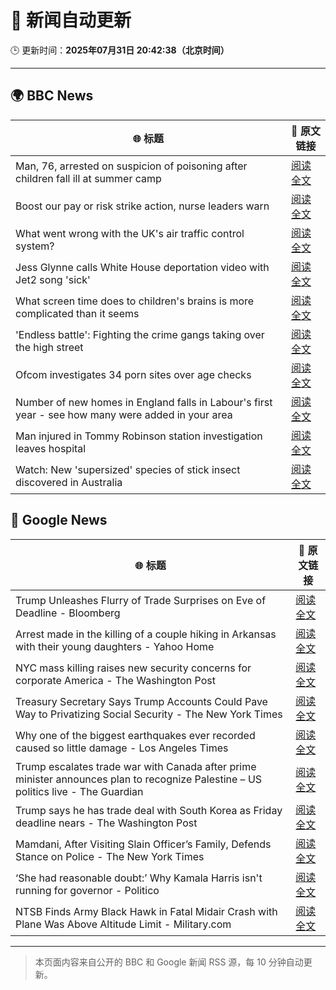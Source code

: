 # 🧠 新闻自动更新

🕒 更新时间：**2025年07月31日 20:42:38（北京时间）**

---

## 🌍 BBC News

| 🌐 标题 | 🔗 原文链接 |
|--------|-------------|
| Man, 76, arrested on suspicion of poisoning after children fall ill at summer camp | [阅读全文](https://www.bbc.com/news/articles/cq58lgnvvypo?at_medium=RSS&at_campaign=rss) |
| Boost our pay or risk strike action, nurse leaders warn | [阅读全文](https://www.bbc.com/news/articles/c36je08d111o?at_medium=RSS&at_campaign=rss) |
| What went wrong with the UK's air traffic control system? | [阅读全文](https://www.bbc.com/news/articles/clyv75g60ejo?at_medium=RSS&at_campaign=rss) |
| Jess Glynne calls White House deportation video with Jet2 song 'sick' | [阅读全文](https://www.bbc.com/news/articles/clyjggjplyqo?at_medium=RSS&at_campaign=rss) |
| What screen time does to children's brains is more complicated than it seems | [阅读全文](https://www.bbc.com/news/articles/c9d0l40v551o?at_medium=RSS&at_campaign=rss) |
| 'Endless battle': Fighting the crime gangs taking over the high street | [阅读全文](https://www.bbc.com/news/articles/ckgevynly99o?at_medium=RSS&at_campaign=rss) |
| Ofcom investigates 34 porn sites over age checks | [阅读全文](https://www.bbc.com/news/articles/c5y2xx6z6eko?at_medium=RSS&at_campaign=rss) |
| Number of new homes in England falls in Labour's first year - see how many were added in your area | [阅读全文](https://www.bbc.com/news/articles/cr5rmz0vreno?at_medium=RSS&at_campaign=rss) |
| Man injured in Tommy Robinson station investigation leaves hospital | [阅读全文](https://www.bbc.com/news/articles/cq682ggrd63o?at_medium=RSS&at_campaign=rss) |
| Watch: New 'supersized' species of stick insect discovered in Australia | [阅读全文](https://www.bbc.com/news/videos/cy98ql1v8wdo?at_medium=RSS&at_campaign=rss) |

## 📰 Google News

| 🌐 标题 | 🔗 原文链接 |
|--------|-------------|
| Trump Unleashes Flurry of Trade Surprises on Eve of Deadline - Bloomberg | [阅读全文](https://news.google.com/rss/articles/CBMiwAFBVV95cUxNT3prdTd0cEFxTXA0VU5GTjNTNmJ1TVNzdDF0X2w1RmpmUjQxUGhxbmNzYVdPUzZ1TWRYMGxvUVVnTHRXOC1mdlJ1NDgyOXdYOHdBdmNZaG4xbUVSMHFJTlEtbi1jdVI0VzNMR0VZbTd0VzhXbFl3eEdVcmdqUXJJaUxzcS1ocUhwV29nbFhSQVRneU9FTHQ4d0JCM2g0T3JqMy1MMTQ3cjRvZ3lNcUprN05sRlNHaFFjMGwwNXhwVE8?oc=5) |
| Arrest made in the killing of a couple hiking in Arkansas with their young daughters - Yahoo Home | [阅读全文](https://news.google.com/rss/articles/CBMijAFBVV95cUxQcXd5a2w3dVdYaUpMbUJHZTI5SjdoSnpYcVNhN24zZzVJUFc4UHMxdlI4M1dIMWRyZFpNVGFtWjdHZ1BDUXY3dDdQU3h4OEhhbEdFSG5ENzhoRGtpQlpJckNrVmc0eV9ZdnNidE92Y2JsZnZNNTRiMm1WX2Nyem5KLUtKbUNJMFpscEp4Tw?oc=5) |
| NYC mass killing raises new security concerns for corporate America - The Washington Post | [阅读全文](https://news.google.com/rss/articles/CBMingFBVV95cUxNbXp2cFA5M0hfaWtjcUx1cXVGSGxvQWtSQ1lBUDI4YS1RWFBsaTdGeUZCQmhFQmxZcXJmOE94R0lYY1lYYm80aFhpMFZkUEZoaGxIWjNPNjRlNEQ3Nmo4XzcwS2ZQVkVKd085eUVXV1RvT3N0N1h2OUhPTDlXYTBNX2puT3ZBOEo3X2RkRkxIb3czTl9rZE1TYnZ0RVVYQQ?oc=5) |
| Treasury Secretary Says Trump Accounts Could Pave Way to Privatizing Social Security - The New York Times | [阅读全文](https://news.google.com/rss/articles/CBMihAFBVV95cUxOdENGOWl6OEY2NmczeUFBNU14YjlidzlmRTBRWGUyQmkwVjllWDlvZjZUSVFEc3JPR2UyT3lOR290TVlCVHVaaUE0dFpVZU9DcGRERjltUFQxdmtITl8xVXIwVEpNSjBJaGdpb29XZUgwdGRsT0xGOWtfWTd0LVFSTkk0MjA?oc=5) |
| Why one of the biggest earthquakes ever recorded caused so little damage - Los Angeles Times | [阅读全文](https://news.google.com/rss/articles/CBMimgFBVV95cUxNb3FfamJhbEhMd1c2c0lvU0lHeXlVS2xnMzFGS1NrWm9QaFY3NWdwWUU3STAxamt0ajZOS2lxcWxPM2FhTG9UV1Y2X0pVUTRtRG90ZzUyOWdHVm1SUEV2VUZxQVB5NDhjREhkZjBoRHpvOG9GQ09MODJFZHNQcWdEU25UT3NOOWtoRjRjZ2J0NE9veUhyLUI3bEJn?oc=5) |
| Trump escalates trade war with Canada after prime minister announces plan to recognize Palestine – US politics live - The Guardian | [阅读全文](https://news.google.com/rss/articles/CBMixAFBVV95cUxNZ3BUNnVWTUxHWTR6SXZBQ1ZjbWZINW5ZME91RG11dFY3VDdqOXYxVFdjZVh1Rk9kc2k2d3I0Y3lEdmh1SDk0My1pZ0xqV0lCMV9GbEhYYVB5dDIyVnlXUWlBd003dEt0RTBFRG9QbjNaM2R1UV90U2t3bzNBMVhCbENIQjlRblBRRVNCOFE5QnJzMDVfWDZUajlibmd5NEdBNXJiZTEyZlVQeDJiM0pZclk5MXZwb1V2VHQ5ZUw2bXJZUEU1?oc=5) |
| Trump says he has trade deal with South Korea as Friday deadline nears - The Washington Post | [阅读全文](https://news.google.com/rss/articles/CBMiswFBVV95cUxPZ0hZVkhKcnVBZXNoWE16NXh0dGFkcG1yNUw5akFHWGhFRzhlaU11ckswaFJjeHk5RGpURW9tV09ZbXowZzZlZzhYcDBVUjNnVjFXOTVSQU1hbmJCYnBuTllFNUM5YUcyVXQ2OGZ6MS1EUkF0RF95U1ROMGZGaFVMZjhrb2hpaFJ4UzR6N3NSb0ljWjc1MEkybnJWWi1neGdhZ3hlTnhKRm1oeFZ2eWN5dktsaw?oc=5) |
| Mamdani, After Visiting Slain Officer’s Family, Defends Stance on Police - The New York Times | [阅读全文](https://news.google.com/rss/articles/CBMihAFBVV95cUxOcy1yVVd0SnJlNkROSEJxV0ZFeHBYOUREbVhfT3hIT2lMd0V3SUg1LUpPYzl2T1Y2b2ZMRHlkd0E2RXdYSTVPVnktRmJ4NDJoLV95Uzc5S2U0V0dyNmxtYjJnbGRBRFBvQV9zdUhpX3RULTRYWWN4OE5VVzdJaEdrU2s3Qmk?oc=5) |
| ‘She had reasonable doubt:’ Why Kamala Harris isn't running for governor - Politico | [阅读全文](https://news.google.com/rss/articles/CBMimAFBVV95cUxQU0xraUJCT0FXcFZmOXQwb3pCbXlMeHJYLXUtcGgzMHhYb29fZnlPMjRBVDFQTkQxbGFjd0ZQel8yb1Q0VEY2RU1yVU1vaXpnM21DQzdDQ3N3aWZPYl84VkpJZ1dMa3QwUGt1S3NoWTBpd2VtVWtqWU1XRmxodDVadG1ST08tTDRlRUlEZW5reDFHdVpvYXZFTg?oc=5) |
| NTSB Finds Army Black Hawk in Fatal Midair Crash with Plane Was Above Altitude Limit - Military.com | [阅读全文](https://news.google.com/rss/articles/CBMixwFBVV95cUxNZG1YNGNvOXZrcDFWbEpSQWxLSG83elFxcVZqRUtXd2psdGs4VzJZZUwxNGNpcUF6cmExX0czSjRQcGx3bDU3XzctcW9JNEtOQkl1ZDE4MklBRV9zcVNxUnhqbXZkTzE1cl9HcGcyYUd1UGZ2UFJuTnBNRHNaNjFnalJxVFdsUkRxTTJIVTJRSjVXR1Brcnh4aEFGcjBJbjRaM21wdHZHbVpOLXZGellIMUQzSkxwMWlWYkxHcUxZbzlEdHl3am1n?oc=5) |

---
> 本页面内容来自公开的 BBC 和 Google 新闻 RSS 源，每 10 分钟自动更新。